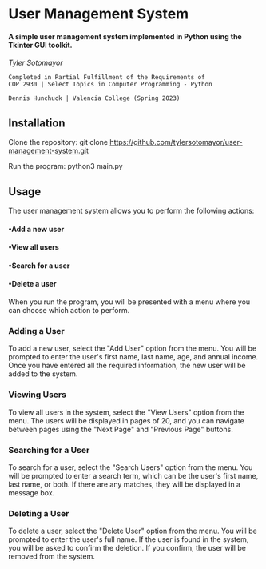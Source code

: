 # User Management System
#### A simple user management system implemented in Python using the Tkinter GUI toolkit.

*Tyler Sotomayor*

    Completed in Partial Fulfillment of the Requirements of 
    COP 2930 | Select Topics in Computer Programming - Python

    Dennis Hunchuck | Valencia College (Spring 2023)

## Installation
Clone the repository: git clone https://github.com/tylersotomayor/user-management-system.git

Run the program: python3 main.py

## Usage
The user management system allows you to perform the following actions:

#### •Add a new user
#### •View all users
#### •Search for a user
#### •Delete a user
When you run the program, you will be presented with a menu where you can choose which action to perform.

### Adding a User
To add a new user, select the "Add User" option from the menu. You will be prompted to enter the user's first name, 
last name, age, and annual income. Once you have entered all the required information, the new user will be 
added to the system.

### Viewing Users
To view all users in the system, select the "View Users" option from the menu. 
The users will be displayed in pages of 20, and you can navigate between pages 
using the "Next Page" and "Previous Page" buttons.

### Searching for a User
To search for a user, select the "Search Users" option from the menu. You will be prompted to enter a search term, 
which can be the user's first name, last name, or both. 
If there are any matches, they will be displayed in a message box.

### Deleting a User
To delete a user, select the "Delete User" option from the menu. You will be prompted to enter the user's full name. 
If the user is found in the system, you will be asked to confirm the deletion. 
If you confirm, the user will be removed from the system.
